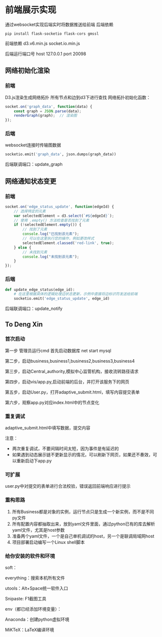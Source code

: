 # 前端展示实现
通过websocket实现后端实时将数据推送给前端
后端依赖
```shell
pip install flask-socketio flask-cors gmssl
```
前端依赖
d3.v6.min.js
socket.io.min.js

后端运行端口号
host 127.0.0.1
port 20098

## 网络初始化渲染
### 前端
D3.js渲染生成网络拓扑
所有节点和边到d3下进行查找
网络拓扑初始化函数：
```javascript
socket.on('graph_data', function(data) {
    const graph = JSON.parse(data);
    renderGraph(graph);  // 渲染图
});
```
### 后端
websocket连接时传输图数据
```python
socketio.emit('graph_data', json.dumps(graph_data))
```
后端联调端口：update_graph
## 网络通知状态变更
### 前端
```javascript
socket.on('edge_status_update', function(edgeId) {
    // 选择特定的元素
    var selectedElement = d3.select(`#${edgeId}`);
    // 使用 .empty() 方法检查是否找到了元素
    if (!selectedElement.empty()) {
        // 找到了元素
        console.log("已找到该元素");
        // 可以在这里执行您的操作，例如更改样式
        selectedElement.classed('red-link', true);
    } else {
        // 未找到元素
        console.log("未找到该元素");
    }
});
```
### 后端
```python
def update_edge_status(edge_id):
    # 在这里根据具体的逻辑处理边状态更新，示例中直接将边标识符发送给前端
    socketio.emit('edge_status_update', edge_id)
```
后端联调端口：update_notify

## To Deng Xin
### 首次启动
第一步 管理员运行cmd 首先启动数据库  net start mysql 

第二步，启动business,business1,business2,business3,business4

第三步，启动Central_authority,模拟中心监管机构，接收流转路径请求

第四步，启动vis/app.py,启动前端的后台，并打开该服务下的网页

第五步，启动User.py，打开adaptive_submit.html，填写内容提交表单

第六步，观察app.py对应index.html中的节点变化

### 重复调试
adaptive_submit.html中填写数据，提交内容

注意：
+ 两次重复调试，不要间隔时间太短，因为事件是有延迟的
+ 如果遇到动态展示链不更新显示的情况，可以刷新下网页，如果还不奏效，可以重新启动下app.py

### 可扩展
user.py中对提交的表单进行合法校验，错误返回前端响应进行提示

### 重构思路
1. 所有Business都是对象的实例，运行节点只是生成一个新实例，而不是不同py文件
2. 所有配置内容都抽取出来，放到yaml文件里面，通过python已有的库去解析yaml文件，尤其是host参数
3. 准备两个yaml文件，一个是自己单机调试的host，另一个是联调局域网host
4. 项目部署启动编写一个Linux shell脚本

### 给你安装的软件和环境
soft：

everything：搜索本机所有文件

utools：Alt+Space统一软件入口

Snipaste: F1截图工具

env（都已经添加环境变量）：

Anaconda：创建python虚拟环境

MiKTeX：LaTeX编译环境

